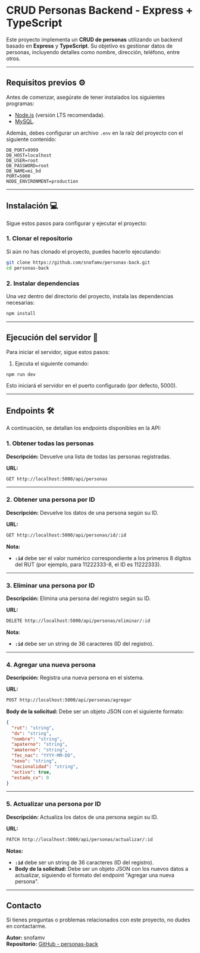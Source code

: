 # CRUD Personas Backend - Express + TypeScript

Este proyecto implementa un **CRUD de personas** utilizando un backend basado en **Express** y **TypeScript**. Su objetivo es gestionar datos de personas, incluyendo detalles como nombre, dirección, teléfono, entre otros.

---

## Requisitos previos ⚙️

Antes de comenzar, asegúrate de tener instalados los siguientes programas:

- [Node.js](https://nodejs.org) (versión LTS recomendada).
- [MySQL](https://www.mysql.com).

Además, debes configurar un archivo `.env` en la raíz del proyecto con el siguiente contenido:

```
DB_PORT=9999
DB_HOST=localhost
DB_USER=root
DB_PASSWORD=root
DB_NAME=mi_bd
PORT=5000
NODE_ENVIRONMENT=production
```

---

## Instalación 💻

Sigue estos pasos para configurar y ejecutar el proyecto:

### 1. Clonar el repositorio

Si aún no has clonado el proyecto, puedes hacerlo ejecutando:

```bash
git clone https://github.com/snofamv/personas-back.git
cd personas-back
```

### 2. Instalar dependencias

Una vez dentro del directorio del proyecto, instala las dependencias necesarias:

```bash
npm install
```

---

## Ejecución del servidor 🚀

Para iniciar el servidor, sigue estos pasos:

1. Ejecuta el siguiente comando:

```bash
npm run dev
```

Esto iniciará el servidor en el puerto configurado (por defecto, 5000).

---

## Endpoints 🛠️

A continuación, se detallan los endpoints disponibles en la API:

### 1. Obtener todas las personas

**Descripción:** Devuelve una lista de todas las personas registradas.

**URL:**
```bash
GET http://localhost:5000/api/personas
```

---

### 2. Obtener una persona por ID

**Descripción:** Devuelve los datos de una persona según su ID.

**URL:**
```bash
GET http://localhost:5000/api/personas/id/:id
```

**Nota:**
- **`:id`** debe ser el valor numérico correspondiente a los primeros 8 dígitos del RUT (por ejemplo, para 11222333-8, el ID es 11222333).

---

### 3. Eliminar una persona por ID

**Descripción:** Elimina una persona del registro según su ID.

**URL:**
```bash
DELETE http://localhost:5000/api/personas/eliminar/:id
```

**Nota:**
- **`:id`** debe ser un string de 36 caracteres (ID del registro).

---

### 4. Agregar una nueva persona

**Descripción:** Registra una nueva persona en el sistema.

**URL:**
```bash
POST http://localhost:5000/api/personas/agregar
```

**Body de la solicitud:**
Debe ser un objeto JSON con el siguiente formato:
```json
{
  "rut": "string",
  "dv": "string",
  "nombre": "string",
  "apaterno": "string",
  "amaterno": "string",
  "fec_nac": "YYYY-MM-DD",
  "sexo": "string",
  "nacionalidad": "string",
  "activo": true,
  "estado_cv": 0
}
```

---

### 5. Actualizar una persona por ID

**Descripción:** Actualiza los datos de una persona según su ID.

**URL:**
```bash
PATCH http://localhost:5000/api/personas/actualizar/:id
```

**Notas:**
- **`:id`** debe ser un string de 36 caracteres (ID del registro).
- **Body de la solicitud:** Debe ser un objeto JSON con los nuevos datos a actualizar, siguiendo el formato del endpoint "Agregar una nueva persona".

---

## Contacto

Si tienes preguntas o problemas relacionados con este proyecto, no dudes en contactarme.

**Autor:** snofamv  
**Repositorio:** [GitHub - personas-back](https://github.com/snofamv/personas-back)

